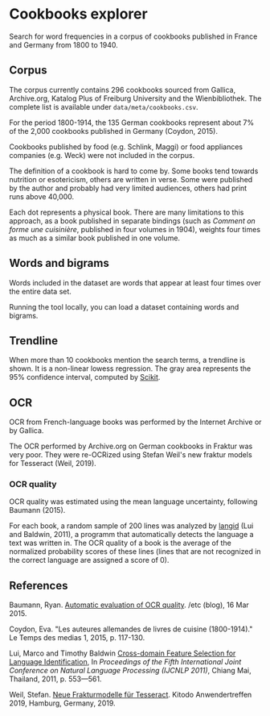 # Cookbooks explorer

Search for word frequencies in a corpus of cookbooks published in France and Germany from 1800 to 1940.

## Corpus

The corpus currently contains 296 cookbooks sourced from Gallica, Archive.org, Katalog Plus of Freiburg University and the Wienbibliothek. The complete list is available under `data/meta/cookbooks.csv`.

For the period 1800-1914, the 135 German cookbooks represent about 7% of the 2,000 cookbooks published in Germany (Coydon, 2015).

Cookbooks published by food (e.g. Schlink, Maggi) or food appliances companies (e.g. Weck) were not included in the corpus.

The definition of a cookbook is hard to come by. Some books tend towards nutrition or esotericism, others are written in verse. Some were published by the author and probably had very limited audiences, others had print runs above 40,000.

Each dot represents a physical book. There are many limitations to this approach, as a book published in separate bindings (such as _Comment on forme une cuisinière_, published in four volumes in 1904), weights four times as much as a similar book published in one volume.

## Words and bigrams

Words included in the dataset are words that appear at least four times over the entire data set.

Running the tool locally, you can load a dataset containing words and bigrams.

## Trendline

When more than 10 cookbooks mention the search terms, a trendline is shown. It is a non-linear lowess regression. The gray area represents the 95% confidence interval, computed by [Scikit](https://has2k1.github.io/scikit-misc/stable/generated/skmisc.loess.loess_prediction.html).

## OCR

OCR from French-language books was performed by the Internet Archive or by Gallica.

The OCR performed by Archive.org on German cookbooks in Fraktur was very poor. They were re-OCRized using Stefan Weil's new fraktur models for Tesseract (Weil, 2019).

### OCR quality

OCR quality was estimated using the mean language uncertainty, following Baumann (2015). 

For each book, a random sample of 200 lines was analyzed by [langid](https://github.com/saffsd/langid.py) (Lui and Baldwin, 2011), a programm that automatically detects the language a text was written in. The OCR quality of a book is the average of the normalized probability scores of these lines (lines that are not recognized in the correct language are assigned a score of 0).

## References

Baumann, Ryan. [Automatic evaluation of OCR quality](https://ryanfb.github.io/etc/2015/03/16/automatic_evaluation_of_ocr_quality.html). /etc (blog), 16 Mar 2015.

Coydon, Eva. "Les auteures allemandes de livres de cuisine (1800-1914)." Le Temps des medias 1, 2015, p. 117-130.

Lui, Marco and Timothy Baldwin [Cross-domain Feature Selection for Language Identification](http://www.aclweb.org/anthology/I11-1062), In _Proceedings of the Fifth International Joint Conference on Natural Language Processing (IJCNLP 2011)_, Chiang Mai, Thailand, 2011, p. 553—561.

Weil, Stefan. [Neue Frakturmodelle für Tesseract](https://madoc.bib.uni-mannheim.de/53748/1/2019-11-18.pdf). Kitodo Anwendertreffen 2019, Hamburg, Germany, 2019. 